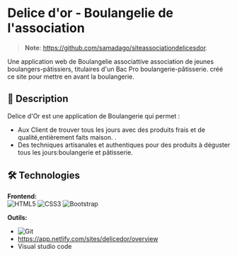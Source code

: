 # Delice d'or - Boulangelie de l'association



> **Note**: https://github.com/samadago/siteassociationdelicesdor.

Une application web de Boulangelie associattive association de jeunes boulangers-pâtissiers, titulaires d'un Bac Pro boulangerie-pâtisserie.
créé ce site pour mettre en avant la boulangerie.

## 📖 Description

Delice d'Or est une application de Boulangerie qui permet :
- Aux Client de trouver tous les jours avec des produits frais et de qualité,entièrement faits maison. .
- Des techniques artisanales et authentiques pour des produits à déguster tous les jours:boulangerie et pâtisserie.


## 🛠 Technologies

**Frontend:**  
![HTML5](https://img.shields.io/badge/HTML5-E34F26?style=flat&logo=html5&logoColor=white)
![CSS3](https://img.shields.io/badge/CSS3-1572B6?style=flat&logo=css3&logoColor=white)
![Bootstrap](https://img.shields.io/badge/Bootstrap-7952B3?style=flat&logo=bootstrap&logoColor=white)



**Outils:**  
- ![Git](https://img.shields.io/badge/Git-F05032?style=flat&logo=git&logoColor=white)
- https://app.netlify.com/sites/delicedor/overview
- Visual studio code








